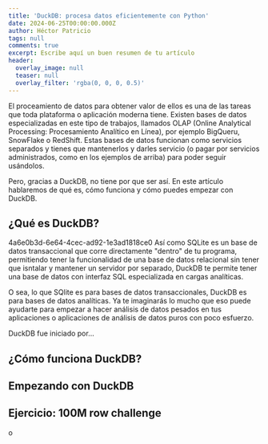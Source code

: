 ```yaml
---
title: 'DuckDB: procesa datos eficientemente con Python'
date: 2024-06-25T00:00:00.000Z
author: Héctor Patricio
tags: null
comments: true
excerpt: Escribe aquí un buen resumen de tu artículo
header:
  overlay_image: null
  teaser: null
  overlay_filter: 'rgba(0, 0, 0, 0.5)'
---
```

El proceamiento de datos para obtener valor de ellos es una de las tareas que toda plataforma o aplicación
moderna tiene. Existen bases de datos especializadas en este tipo de trabajos, llamados OLAP (Online Analytical Processing: Procesamiento Analítico en Línea), por ejemplo BigQueru, SnowFlake o RedShift.
Estas bases de datos funcionan como servicios separados y tienes que mantenerlos y darles servicio (o pagar
por servicios administrados, como en los ejemplos de arriba) para poder seguir
usándolos.

Pero, gracias a DuckDB, no tiene por que ser así. En este artículo hablaremos de qué es, cómo funciona
y cómo puedes empezar con DuckDB.

## ¿Qué es DuckDB?

4a6e0b3d-6e64-4cec-ad92-1e3ad1818ce0
Así como SQLite es un base de datos transaccional que corre directamente "dentro"
de tu programa, permitiendo tener la funcionalidad de una base de datos relacional
sin tener que isntalar y mantener un servidor por separado, DuckDB te permite
tener una base de datos con interfaz SQL especializada en cargas analíticas.

O sea, lo que SQlite es para bases de datos transaccionales, DuckDB es para
bases de datos analíticas. Ya te imaginarás lo mucho que eso puede
ayudarte para empezar a hacer análisis de datos pesados en tus aplicaciones
o aplicaciones de análisis de datos puros con poco esfuerzo.

DuckDB fue iniciado por...

## ¿Cómo funciona DuckDB?

## Empezando con DuckDB

## Ejercicio: 100M row challenge

o


